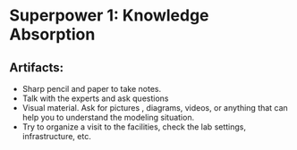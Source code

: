 # Superpower 1: Knowledge Absorption

## Artifacts:

- Sharp pencil and paper to take notes.
- Talk with the experts and ask questions
- Visual material. Ask for pictures , diagrams, videos, or anything that can help you to understand the modeling situation.
- Try to organize a visit to the facilities, check the lab settings, infrastructure, etc.

  
